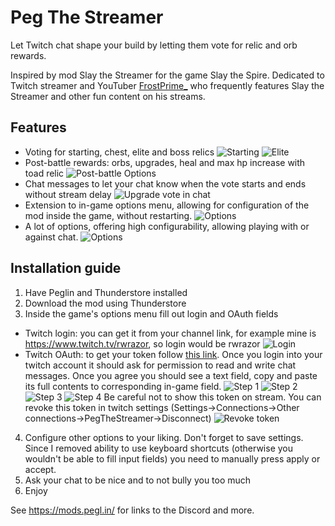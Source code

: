 # Peg The Streamer

Let Twitch chat shape your build by letting them vote for relic and orb rewards.

Inspired by mod Slay the Streamer for the game Slay the Spire. 
Dedicated to Twitch streamer and YouTuber [FrostPrime_](https://www.twitch.tv/frostprime_) who frequently features Slay the Streamer and other fun content on his streams.

## Features

- Voting for starting, chest, elite and boss relics
![Starting](img/showcaseStarting.png)
![Elite](img/showcaseEliteRelic.png)
- Post-battle rewards: orbs, upgrades, heal and max hp increase with toad relic
![Post-battle Options](img/showcaseManyOptions.png)
- Chat messages to let your chat know when the vote starts and ends without stream delay
![Upgrade vote in chat](img/chatDoubleVote.png)
- Extension to in-game options menu, allowing for configuration of the mod inside the game, without restarting.
![Options](img/showcaseOptions.png)
- A lot of options, offering high configurability, allowing playing with or against chat.
![Options](img/manySettings.png)

## Installation guide

1. Have Peglin and Thunderstore installed
2. Download the mod using Thunderstore
3. Inside the game's options menu fill out login and OAuth fields
- Twitch login: you can get it from your channel link, for example mine is https://www.twitch.tv/rwrazor, so login would be rwrazor
![Login](img/login.png)
- Twitch OAuth: to get your token follow [this link](https://id.twitch.tv/oauth2/authorize?response_type=token&client_id=q8rpt8d3r1jgim4g5mtmijn3bb15dw&redirect_uri=https://twitchapps.com/tmi/&scope=chat:read+chat:edit). Once you login into your twitch account it should ask for permission to read and write chat messages. Once you agree you should see a text field, copy and paste its full contents to corresponding in-game field.
![Step 1](img/OAuth_step_1.png)
![Step 2](img/OAuth_step_2.png)
![Step 3](img/OAuth_step_3.png)
![Step 4](img/OAuth_step_4.png)
Be careful not to show this token on stream. You can revoke this token in twitch settings (Settings->Connections->Other connections->PegTheStreamer->Disconnect)
![Revoke token](img/Twitch_revoke_token.png)
4. Configure other options to your liking. Don't forget to save settings. Since I removed ability to use keyboard shortcuts (otherwise you wouldn't be able to fill input fields) you need to manually press apply or accept. 
5. Ask your chat to be nice and to not bully you too much
6. Enjoy

See https://mods.pegl.in/ for links to the Discord and more.